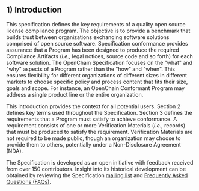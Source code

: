 ## 1) Introduction

This specification defines the key requirements of a quality open source license compliance program. The objective is to provide a benchmark that builds trust between organizations exchanging software solutions comprised of open source software. Specification conformance provides assurance that a Program has been designed to produce the required Compliance Artifacts (_i.e._, legal notices, source code and so forth) for each software solution. The OpenChain Specification focuses on the &quot;what&quot; and &quot;why&quot; aspects of a Program rather than the &quot;how&quot; and &quot;when&quot;. This ensures flexibility for different organizations of different sizes in different markets to choose specific policy and process content that fits their size, goals and scope. For instance, an OpenChain Conformant Program may address a single product line or the entire organization.

This introduction provides the context for all potential users. Section 2 defines key terms used throughout the Specification. Section 3 defines the requirements that a Program must satisfy to achieve conformance. A requirement consists of one or more Verification Materials (_i.e._, records) that must be produced to satisfy the requirement. Verification Materials are not required to be made public, though an organization may choose to provide them to others, potentially under a Non-Disclosure Agreement (NDA).

The Specification is developed as an open initiative with feedback received from over 150 contributors. Insight into its historical development can be obtained by reviewing the Specification [mailing list](https://lists.linuxfoundation.org/mailman/listinfo/openchain-spec) and [Frequently Asked Questions (FAQs)](https://wiki.linuxfoundation.org/openchain/specification-questions-and-answers).




